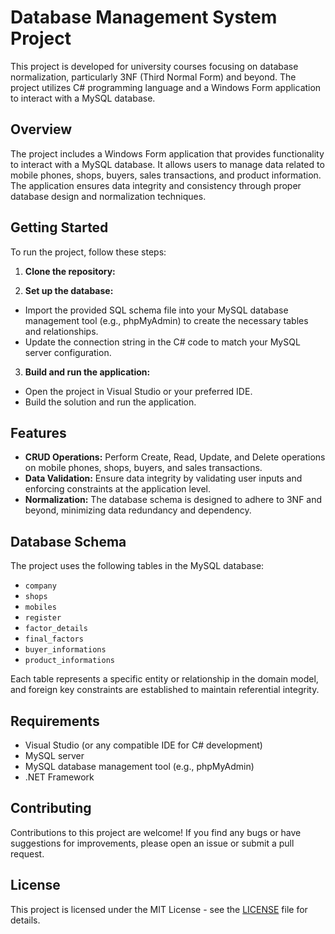 # Database Management System Project

This project is developed for university courses focusing on database normalization, particularly 3NF (Third Normal Form) and beyond. The project utilizes C# programming language and a Windows Form application to interact with a MySQL database.

## Overview

The project includes a Windows Form application that provides functionality to interact with a MySQL database. It allows users to manage data related to mobile phones, shops, buyers, sales transactions, and product information. The application ensures data integrity and consistency through proper database design and normalization techniques.

## Getting Started

To run the project, follow these steps:

1. **Clone the repository:**

2. **Set up the database:**
- Import the provided SQL schema file into your MySQL database management tool (e.g., phpMyAdmin) to create the necessary tables and relationships.
- Update the connection string in the C# code to match your MySQL server configuration.

3. **Build and run the application:**
- Open the project in Visual Studio or your preferred IDE.
- Build the solution and run the application.

## Features

- **CRUD Operations:** Perform Create, Read, Update, and Delete operations on mobile phones, shops, buyers, and sales transactions.
- **Data Validation:** Ensure data integrity by validating user inputs and enforcing constraints at the application level.
- **Normalization:** The database schema is designed to adhere to 3NF and beyond, minimizing data redundancy and dependency.

## Database Schema

The project uses the following tables in the MySQL database:

- `company`
- `shops`
- `mobiles`
- `register`
- `factor_details`
- `final_factors`
- `buyer_informations`
- `product_informations`

Each table represents a specific entity or relationship in the domain model, and foreign key constraints are established to maintain referential integrity.

## Requirements

- Visual Studio (or any compatible IDE for C# development)
- MySQL server
- MySQL database management tool (e.g., phpMyAdmin)
- .NET Framework

## Contributing

Contributions to this project are welcome! If you find any bugs or have suggestions for improvements, please open an issue or submit a pull request.

## License

This project is licensed under the MIT License - see the [LICENSE](LICENSE) file for details.
